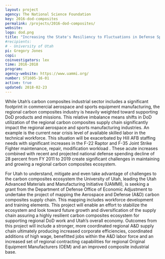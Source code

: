 ```yaml
---
layout: project
agency: The National Science Foundation
key: 2016-dod-composites
permalink: /projects/2016-dod-composites/
website:
logo: dod.png
title: "Increasing the State's Resiliency to Fluctuations in Defense Spending by Strengthening the Carbon Composite Sector Knowledge Base"
#recipients:
# - University of Utah 
pi: Gregory Jones
copi: 
coinvestigators: lex
time: 2016-2018
program: 
agency-website: https://www.uammi.org/
number: ST1605-16-01
active: true
updated: 2018-02-23
---
```


While Utah’s carbon composites industrial sector includes a significant footprint in commercial aerospace and sports
equipment manufacturing, the regional carbon composites industry is heavily weighted toward supporting DoD products and missions. This relative imbalance means shifts in DoD utilization of the regional carbon composites supply chain significantly impact the regional aerospace and sports manufacturing industries. An example is the current near crisis level of available skilled labor in the technical workforce. This situation will be exacerbated by Hill AFB staffing needs with significant increases in the F-22 Raptor and F-35 Joint Strike Fighter maintenance, repair, modification workload . These acute increases combined with recent and projected national defense spending decline of 28 percent from FY 2011 to 2019 create significant challenges in maintaining and growing a regional carbon composites ecosystem.

For Utah to understand, mitigate and even take advantage of challenges to the carbon composites ecosystem the University of Utah, leading the Utah Advanced Materials and Manufacturing Initiative (UAMMI), is seeking a grant from the Department of Defense Office of Economic Adjustment to undertake the project of mapping the Aerospace and Defense (A&D) carbon composites supply chain. This mapping includes workforce development and training elements. This project will enable an effort to stabilize the ecosystem and look toward future growth and diversification of the supply chain assuring a highly resilient carbon composites ecosystem for supporting regional DoD work and Utah’s overall economy.
Outcomes from this project will include a stronger, more coordinated regional A&D supply chain ultimately producing increased corporate efficiencies, coordinated additions of high wage, benefitted jobs within the A&D labor force and an increased set of regional contracting capabilities for regional Original Equipment Manufacturers (OEM) and an improved composite industrial base.

